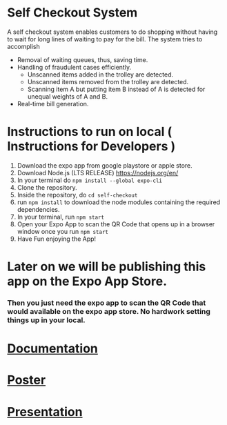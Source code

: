 # Self Checkout System
A self checkout system enables customers to do shopping without having to wait for long lines of waiting to pay for the bill. The system tries to accomplish
- Removal of waiting queues, thus, saving time.
- Handling of fraudulent cases efficiently.
    - Unscanned items added in the trolley are detected.
    - Unscanned items removed from the trolley are detected.
    - Scanning item A but putting item B instead of A is detected for unequal weights of A and B.
- Real-time bill generation.

# Instructions to run on local ( Instructions for Developers )
1. Download the expo app from google playstore or apple store.
2. Download Node.js (LTS RELEASE) https://nodejs.org/en/
3. In your terminal do `npm install --global expo-cli`
4. Clone the repository.
5. Inside the repository, do `cd self-checkout`
6. run `npm install` to download the node modules containing the required dependencies.
7. In your terminal, run `npm start`
8. Open your Expo App to scan the QR Code that opens up in a browser window once you run `npm start`
9. Have Fun enjoying the App!

# Later on we will be publishing this app on the Expo App Store.
### Then you just need the expo app to scan the QR Code that would available on the expo app store. No hardwork setting things up in your local.

# [Documentation](https://github.com/chaitanyaKaushal/self-checkout-system/files/7776931/CPG119R_Self_Checkout_System.pdf)

# [Poster](https://github.com/chaitanyaKaushal/self-checkout-system/files/7776928/CPG119P_Self_Checkout_System.pdf)

# [Presentation](https://github.com/chaitanyaKaushal/self-checkout-system/files/7776929/ppt.copy.3.pptx)

